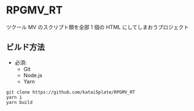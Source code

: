 # RPGMV_RT

ツクール MV のスクリプト類を全部 1 個の HTML にしてしまおうプロジェクト

## ビルド方法

- 必須:
  - Git
  - Node.js
  - Yarn

```
git clone https://github.com/katai5plate/RPGMV_RT
yarn i
yarn build
```
